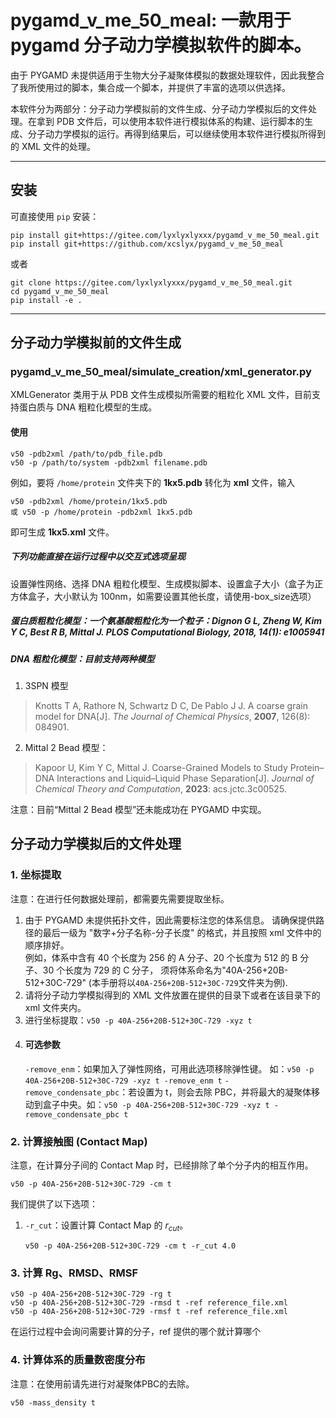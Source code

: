 # pygamd_v_me_50_meal: 一款用于 pygamd 分子动力学模拟软件的脚本。

由于 PYGAMD 未提供适用于生物大分子凝聚体模拟的数据处理软件，因此我整合了我所使用过的脚本，集合成一个脚本，并提供了丰富的选项以供选择。

本软件分为两部分：分子动力学模拟前的文件生成、分子动力学模拟后的文件处理。在拿到 PDB 文件后，可以使用本软件进行模拟体系的构建、运行脚本的生成、分子动力学模拟的运行。再得到结果后，可以继续使用本软件进行模拟所得到的 XML 文件的处理。

---
## 安装
可直接使用 `pip` 安装：

    pip install git+https://gitee.com/lyxlyxlyxxx/pygamd_v_me_50_meal.git
    pip install git+https://github.com/xcslyx/pygamd_v_me_50_meal

或者

    git clone https://gitee.com/lyxlyxlyxxx/pygamd_v_me_50_meal.git
    cd pygamd_v_me_50_meal
    pip install -e .

---
## 分子动力学模拟前的文件生成

### pygamd_v_me_50_meal/simulate_creation/xml_generator.py
XMLGenerator 类用于从 PDB 文件生成模拟所需要的粗粒化 XML 文件，目前支持蛋白质与 DNA 粗粒化模型的生成。
#### 使用
    v50 -pdb2xml /path/to/pdb_file.pdb
    v50 -p /path/to/system -pdb2xml filename.pdb

例如，要将 `/home/protein` 文件夹下的 **1kx5.pdb** 转化为 **xml** 文件，输入 

    v50 -pdb2xml /home/protein/1kx5.pdb
    或 v50 -p /home/protein -pdb2xml 1kx5.pdb

即可生成 **1kx5.xml** 文件。

##### 下列功能直接在运行过程中以交互式选项呈现
设置弹性网络、选择 DNA 粗粒化模型、生成模拟脚本、设置盒子大小（盒子为正方体盒子，大小默认为 100nm，如需要设置其他长度，请使用-box_size选项）

##### 蛋白质粗粒化模型：一个氨基酸粗粒化为一个粒子：Dignon G L, Zheng W, Kim Y C, Best R B, Mittal J. PLOS Computational Biology, 2018, 14(1): e1005941
##### DNA 粗粒化模型：目前支持两种模型
1. 3SPN 模型
> Knotts T A, Rathore N, Schwartz D C, De Pablo J J. A coarse grain model for DNA[J]. _The Journal of Chemical Physics_, **2007**, 126(8): 084901.
2. Mittal 2 Bead 模型：
>Kapoor U, Kim Y C, Mittal J. Coarse-Grained Models to Study Protein–DNA Interactions and Liquid–Liquid Phase Separation[J]. _Journal of Chemical Theory and Computation_, **2023**: acs.jctc.3c00525.

注意：目前“Mittal 2 Bead 模型”还未能成功在 PYGAMD 中实现。
    
    
## 分子动力学模拟后的文件处理

### 1. 坐标提取
注意：在进行任何数据处理前，都需要先需要提取坐标。

1. 由于 PYGAMD 未提供拓扑文件，因此需要标注您的体系信息。
请确保提供路径的最后一级为 "数字+分子名称-分子长度" 的格式，并且按照 xml 文件中的顺序排好。  
例如，体系中含有 40 个长度为 256 的 A 分子、20 个长度为 512 的 B 分子、30 个长度为 729 的 C 分子，
须将体系命名为"40A-256+20B-512+30C-729" (本手册将以`40A-256+20B-512+30C-729`文件夹为例). 
2. 请将分子动力学模拟得到的 XML 文件放置在提供的目录下或者在该目录下的 xml 文件夹内。
3. 进行坐标提取：`v50 -p 40A-256+20B-512+30C-729 -xyz t`
4. #### 可选参数 
   `-remove_enm`：如果加入了弹性网络，可用此选项移除弹性键。 如：`v50 -p 40A-256+20B-512+30C-729 -xyz t -remove_enm t`
   `-remove_condensate_pbc`：若设置为 t，则会去除 PBC，并将最大的凝聚体移动到盒子中央。如：`v50 -p 40A-256+20B-512+30C-729 -xyz t -remove_condensate_pbc t`


[//]: # (### GetSequence)

[//]: # (GetSequence 类用于提取 xml 或 pdb 文件的序列，根据文件后缀自动检测文件类型。)

[//]: # (#### 使用)

[//]: # (你可以直接使用 `-get_seq` 选项：)

[//]: # ()
[//]: # (    v50 -get_seq /path/to/file.xml)

[//]: # (    v50 -get_seq /path/to/file.pdb)

[//]: # ()
[//]: # (也可以通过 `-p` 提供路径，然后使用 `-get_seq` 提供文件名：)

[//]: # ()
[//]: # (    v50 -p /path/to/system -get_seq filename.xml)

[//]: # (    v50 -p /path/to/system -get_seq filename.pdb)

### 2. 计算接触图 (Contact Map)
注意，在计算分子间的 Contact Map 时，已经排除了单个分子内的相互作用。 

    v50 -p 40A-256+20B-512+30C-729 -cm t

我们提供了以下选项：
1. `-r_cut`：设置计算 Contact Map 的 $r_{cut}$。

    `v50 -p 40A-256+20B-512+30C-729 -cm t -r_cut 4.0`

### 3. 计算 Rg、RMSD、RMSF

    v50 -p 40A-256+20B-512+30C-729 -rg t
    v50 -p 40A-256+20B-512+30C-729 -rmsd t -ref reference_file.xml
    v50 -p 40A-256+20B-512+30C-729 -rmsf t -ref reference_file.xml

在运行过程中会询问需要计算的分子，ref 提供的哪个就计算哪个

### 4. 计算体系的质量数密度分布  
注意：在使用前请先进行对凝聚体PBC的去除。

    v50 -mass_density t

